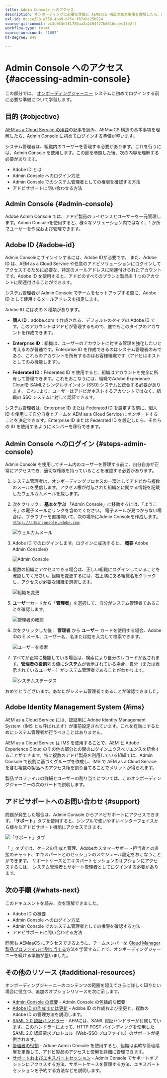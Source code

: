 ```yaml
---
title: Admin Console へのアクセス
description: オンボーディングに必要な準備と AEMaaCS 構造の基本事項を理解したら、Admin Console に初めてログインする準備が整います。
exl-id: 0ccce328-a356-4ba9-b7fe-f67abc25b924
source-git-commit: bc3c054e781789aa2a2b94f77b0616caec15e2ff
workflow-type: tm+mt
source-wordcount: '1097'
ht-degree: 84%

---
```


# Admin Console へのアクセス {#accessing-admin-console}

この部分では、 [オンボーディングジャーニー](overview.md) システムに初めてログインする前に必要な準備について学習します。

## 目的 {#objective}

[AEM as a Cloud Service の用語](terminology.md)の記事を読み、AEMaaCS 構造の基本事項を理解したら、Admin Console に初めてログインする準備が整います。

システム管理者は、組織内のユーザーを管理する必要があります。これを行うには、Admin Console を使用します。この節を参照した後、次の内容を理解する必要があります。

* Adobe ID とは
* Admin Console へのログイン方法
* Admin Console でのシステム管理者としての権限を確認する方法
* アドビサポートに問い合わせる方法

## Admin Console {#admin-console}

Adobe Admin Console では、アドビ製品のライセンスとユーザーを一元管理します。Admin Consoleを使用すると、様々なソリューション内ではなく、1 か所でユーザーを作成および管理できます。

## Adobe ID {#adobe-id}

Admin Consoleにサインインするには、Adobe IDが必要です。 また、Adobe ID は、AEM as a Cloud Service や任意のアドビソリューションにログインしてアクセスするために必要な、特定のメールアドレスに関連付けられたアカウントです。Adobe ID を使用すると、アドビのすべてのプランと製品を 1 つのアカウントに関連付けることができます。

システム管理者が Admin Console でチームをセットアップする際に、Adobe ID として使用するメールアドレスを指定します。

Adobe ID には次の 3 種類があります。

* **個人 ID**：adobe.com で作成される、デフォルトのタイプの Adobe ID です。このアカウントはアドビが管理するもので、誰でもこのタイプのアカウントを作成できます。

* **Enterprise ID**：組織は、ユーザーのアカウントに対する管理を強化したいと考えるのが普通です。Enterprise ID を作成できるのはシステム管理者のみであり、これらのアカウントを所有するのはお客様組織です（アドビはホストとしてのみ機能します）。

* **Federated ID**：Federated ID を使用すると、組織はアカウントを完全に所有して管理できます。これをおこなうには、組織でAdobe Experience Cloudを SAML2 シングルサインオン (SSO) システムと統合する必要があります。 これにより、ユーザーはアドビがホストするアカウントではなく、組織の SSO システムに対して認証できます。

システム管理者は、Enterprise ID または Federated ID を設定する前に、個人 ID を使用して自分自身とチームを AEM as a Cloud Service にオンボードすることを決定できます。Enterprise ID または Federated ID を設定したら、それらの ID を使用するようにメンバーを移行できます。

## Admin Console へのログイン {#steps-admin-console}

Admin Console を使用してチーム内のユーザーを管理する前に、自分自身が正常にアクセスでき、適切な権限を持っていることを確認する必要があります。

1. システム管理者は、オンボーディングプロセスの一環としてアドビから複数のメールを受信します。アクセス権が付与された組織名に関する情報を記載したウェルカムメールを探します。

1. 次をクリック： **基本を学ぶ** 「Admin Console」に移動するには、「ようこそ」の電子メールにリンクを含めてください。 電子メールが見つからない場合は、ブラウザーを直接開いて、次の場所にAdmin Consoleを作成します。 [`https://adminconsole.adobe.com`](https://adminconsole.adobe.com).

   ![ウェルカムメール](/help/journey-onboarding/assets/get-started-email.png)

1. Adobe ID でのログインします。ログインに成功すると、 **概要** Adobe Admin Consoleの

   ![Admin Console](/help/journey-onboarding/assets/get-started1.png)

1. 複数の組織にアクセスできる場合は、正しい組織にログインしていることを確認してください。組織を変更するには、右上隅にある組織名をクリックし、アクセスが必要な組織を選択します。

   ![組織を変更](/help/journey-onboarding/assets/admin-console-orgswitch.png)

1. **ユーザー**&#x200B;カードから「**管理者**」を選択して、自分がシステム管理者であることを確認します。

   ![管理者の確認](/help/journey-onboarding/assets/get-started2.png)

1. 次をクリックした後： **管理者** から **ユーザー** カードを使用する場合、Adobe IDの E メール、ユーザー名、名または姓を入力して検索できます。

   ![ユーザーを検索](/help/journey-onboarding/assets/get-started3.png)

1. すべてが正常に機能している場合は、検索により自分のレコードが返されます。**管理者の役割**&#x200B;列の値に&#x200B;**システム**&#x200B;が表示されている場合、自分（または表示されているユーザー）がシステム管理者であることがわかります。

   ![システムステータス](/help/journey-onboarding/assets/get-started4.png)

おめでとうございます。あなたがシステム管理者であることが確認できました。

## Adobe Identity Management System {#ims}

AEM as a Cloud Service には、認証用に Adobe Identity Management System（IMS とも呼ばれます）が事前設定されています。これを有効にするためにシステム管理者が行うべきことはありません。

AEM as a Cloud Service は IMS を使用することで、AEM と Adobe Experience Cloud のその他の部分との間のログインエクスペリエンスを統合することができます。特に複数のアドビ製品を利用している組織では、Admin Console で役割に基づくグループを作成し、IMS で AEM as a Cloud Service を含む複数の製品へのアクセス権を割り当てることでメリットが得られます。

製品プロファイルの詳細とユーザーの割り当てについては、このオンボーディングジャーニーの次のパートで説明します。

## アドビサポートへのお問い合わせ {#support}

問題が発生した場合は、Admin Console からアドビサポートにアクセスできます。「**サポート**」タブを使用すると、シンプルで使いやすいインターフェイスから様々なアドビサポート機能にアクセスできます。

![「サポート」タブ](/help/journey-onboarding/assets/support-menu.png)

「 」タブでは、ケースの作成と管理、Adobeカスタマーサポート担当者との直接のチャット、エキスパートとのセッションのスケジュール設定をおこなうことができます。 サポートケースとエキスパートセッションのオプションにアクセスするには、 システム管理者とサポート管理者としてログインする必要があります。

## 次の手順 {#whats-next}

このドキュメントを読み、次を理解できました。

* Adobe ID の概要
* Admin Console へのログイン方法
* Admin Console でのシステム管理者としての権限を確認する方法
* アドビサポートに問い合わせる方法

同僚も AEMaaCS にアクセスできるように、チームメンバーを [Cloud Manager 製品プロファイルに割り当てる](assign-profiles-cloud-manager.md)方法を学習することで、オンボーディングジャーニーを続ける準備が整いました。

## その他のリソース {#additional-resources}

オンボーディングジャーニーのコンテンツの範囲を超えてさらに詳しく知りたい場合に役立つ、追加のオプションリソースを次に示します。

* [Admin Console の概要](https://helpx.adobe.com/jp/enterprise/using/admin-console.html) - Admin Console の包括的な概要
* [Adobe ID の作成または更新](https://helpx.adobe.com/jp/manage-account/using/create-update-adobe-id.html#HowtocreateorupdateyourAdobeID) - Adobe ID の作成および変更と、複数の Adobe ID の管理方法を説明します。
* [SAML 2.0 認証ハンドラー](https://experienceleague.adobe.com/docs/experience-manager-65/administering/security/saml-2-0-authenticationhandler.html?lang=ja) - AEMには、SAML 認証ハンドラーが付属しています。このハンドラーによって、HTTP POST バインディングを使用した SAML 2.0 認証要求プロトコル（Web-SSO プロファイル）のサポートが提供されます。
* [管理者の役割](https://helpx.adobe.com/jp/enterprise/using/admin-roles.ug.html) - Adobe Admin Console を使用すると、組織は柔軟な管理階層を定義して、アドビ製品のアクセスと使用を詳細に管理できます。
* [サポートおよびエキスパートセッション](https://helpx.adobe.com/jp/enterprise/admin-guide.html/enterprise/using/support-for-experience-cloud.ug.html) - Admin Console でサポートオプションにアクセスする方法、サポートケースを管理する方法、エキスパートセッションを予約する方法などを説明します。

